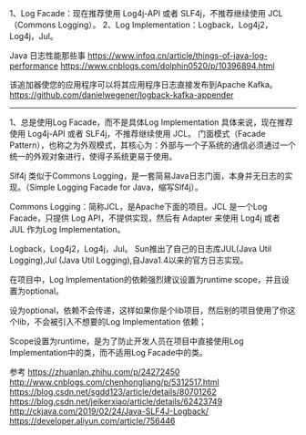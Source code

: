 1、Log Facade：现在推荐使用 Log4j-API 或者 SLF4j，不推荐继续使用 JCL（Commons Logging）。
2、Log Implementation：Logback，Log4j2，Log4j，Jul。


Java 日志性能那些事
https://www.infoq.cn/article/things-of-java-log-performance
https://www.cnblogs.com/dolphin0520/p/10396894.html




该追加器使您的应用程序可以将其应用程序日志直接发布到Apache Kafka。
https://github.com/danielwegener/logback-kafka-appender


---------------------------------------------------------------------------------------------------------------------
1、总是使用Log Facade，而不是具体Log Implementation
具体来说，现在推荐使用 Log4j-API 或者 SLF4j，不推荐继续使用 JCL。
门面模式（Facade Pattern），也称之为外观模式，其核心为：外部与一个子系统的通信必须通过一个统一的外观对象进行，使得子系统更易于使用。



Slf4j 类似于Commons Logging，是一套简易Java日志门面，本身并无日志的实现。（Simple Logging Facade for Java，缩写Slf4j）。

Commons Logging：简称JCL，是Apache下面的项目。JCL 是一个Log Facade，只提供 Log API，不提供实现，然后有 Adapter 来使用 Log4j 或者 JUL 作为Log Implementation。




Logback，Log4j2，Log4j，Jul。
Sun推出了自己的日志库JUL(Java Util Logging),Jul (Java Util Logging),自Java1.4以来的官方日志实现。



在项目中，Log Implementation的依赖强烈建议设置为runtime scope，并且设置为optional。

设为optional，依赖不会传递，这样如果你是个lib项目，然后别的项目使用了你这个lib，不会被引入不想要的Log Implementation 依赖；

Scope设置为runtime，是为了防止开发人员在项目中直接使用Log Implementation中的类，而不适用Log Facade中的类。



参考
https://zhuanlan.zhihu.com/p/24272450
http://www.cnblogs.com/chenhongliang/p/5312517.html
https://blog.csdn.net/sgdd123/article/details/80701262
https://blog.csdn.net/jeikerxiao/article/details/62423749
http://ckjava.com/2019/02/24/Java-SLF4J-Logback/
https://developer.aliyun.com/article/756446


